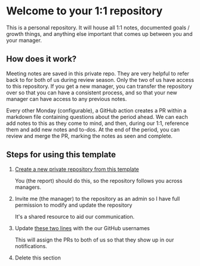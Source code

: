 # Welcome to your 1:1 repository

This is a personal repository. It will house all 1:1 notes, documented goals /
growth things, and anything else important that comes up between you and your
manager.

## How does it work?

Meeting notes are saved in this private repo. They are very helpful to refer
back to for both of us during review season. Only the two of us have access to
this repository. If you get a new manager, you can transfer the repository over
so that you can have a consistent process, and so that your new manager can have
access to any previous notes.

Every other Monday (configurable), a GitHub action creates a PR within a
markdown file containing questions about the period ahead. We can each add notes
to this as they come to mind, and then, during our 1:1, reference them and add
new notes and to-dos. At the end of the period, you can review and merge the PR,
marking the notes as seen and complete.

## Steps for using this template

1. [Create a new private repository from this template](https://help.github.com/en/github/creating-cloning-and-archiving-repositories/creating-a-repository-from-a-template)

   You (the report) should do this, so the repository follows you across
   managers.

1. Invite me (the manager) to the repository as an admin so I have full
   permission to modify and update the repository

   It's a shared resource to aid our communication.

1. Update [these two lines](.github/workflows/one-to-one-notes.yml#L34-35) with
   the our GitHub usernames

   This will assign the PRs to both of us so that they show up in our
   notifications.

1. Delete this section
